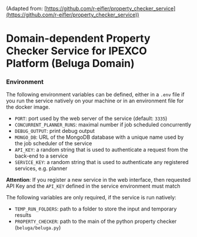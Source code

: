 (Adapted from: [https://github.com/r-eifler/property_checker_service](https://github.com/r-eifler/property_checker_service))

# Domain-dependent Property Checker Service for IPEXCO Platform (Beluga Domain)

### Environment

The following environment variables can be defined, either in a `.env` file 
if you run the service natively on your machine or in an environment file 
for the docker image. 

- `PORT`: port used by the web server of the service (default: `3335`)
- `CONCURRENT_PLANNER_RUNS`: maximal number if job scheduled concurrently
- `DEBUG_OUTPUT`: print debug output
- `MONGO_DB`: URL of the MongoDB database with a unique name used by the job 
    scheduler of the service
- `API_KEY`: a random string that is used to authenticate a request from the 
    back-end to a service
- `SERVICE_KEY`: a random string that is used to authenticate any registered 
    services, e.g. planner

**Attention**: If you register a new service in the web interface, then 
requested API Key and the `API_KEY` defined in the service environment 
must match

The following variables are only required, if the service is run natively:

- `TEMP_RUN_FOLDERS`: path to a folder to store the input and temporary results
- `PROPERTY_CHECKER`: path to the main of the python property checker (`beluga/beluga.py`)
